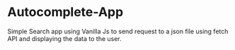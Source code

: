 # Autocomplete-App
Simple Search app using Vanilla Js to send request to a json file using fetch API and displaying the data to the user.
